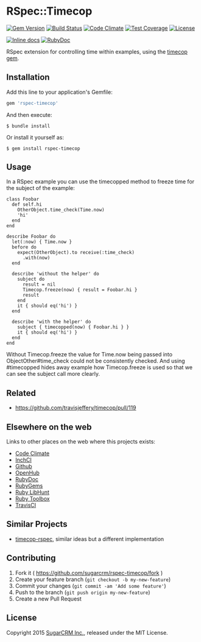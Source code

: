 # RSpec::Timecop

[![Gem Version](https://badge.fury.io/rb/rspec-timecop.svg)](http://badge.fury.io/rb/rspec-timecop)
[![Build Status](https://github.com/sugarcrm/rspec-timecop/actions/workflows/ci.yml/badge.svg)](https://github.com/sugarcrm/rspec-timecop/actions/workflows/ci.yml)
[![Code Climate](https://codeclimate.com/github/sugarcrm/rspec-timecop/badges/gpa.svg)](https://codeclimate.com/github/sugarcrm/rspec-timecop)
[![Test Coverage](https://codeclimate.com/github/sugarcrm/rspec-timecop/badges/coverage.svg)](https://codeclimate.com/github/sugarcrm/rspec-timecop/coverage)
[![License](http://img.shields.io/badge/license-MIT-green.svg?style=flat)](LICENSE.txt)

[![Inline docs](http://inch-ci.org/github/sugarcrm/rspec-timecop.svg)](http://inch-ci.org/github/sugarcrm/rspec-timecop)
[![RubyDoc](http://img.shields.io/badge/docs-rdoc.info-blue.svg)](http://rubydoc.org/gems/rspec-timecop)

RSpec extension for controlling time within examples, using the [timecop gem](https://github.com/travisjeffery/timecop).

## Installation

Add this line to your application's Gemfile:

```ruby
gem 'rspec-timecop'
```

And then execute:

    $ bundle install

Or install it yourself as:

    $ gem install rspec-timecop

## Usage

In a RSpec example you can use the timecopped method to freeze time for the
subject of the example:

```
class Foobar
  def self.hi
    OtherObject.time_check(Time.now)
    'hi'
  end
end

describe Foobar do
  let(:now) { Time.now }
  before do
    expect(OtherObject).to receive(:time_check)
      .with(now)
  end

  describe 'without the helper' do
    subject do
      result = nil
      Timecop.freeze(now) { result = Foobar.hi }
      result
    end
    it { should eq('hi') }
  end

  describe 'with the helper' do
    subject { timecopped(now) { Foobar.hi } }
    it { should eq('hi') }
  end
end
```

Without Timecop.freeze the value for Time.now being passed into ObjectOther#time_check could not be consistently checked.
And using #timecopped hides away example how Timecop.freeze is used so that we can see the subject call more clearly.

## Related
* https://github.com/travisjeffery/timecop/pull/119

## Elsewhere on the web

Links to other places on the web where this projects exists:

* [Code Climate](https://codeclimate.com/github/sugarcrm/rspec-timecop)
* [InchCI](http://inch-ci.org/github/sugarcrm/rspec-timecop)
* [Github](https://github.com/sugarcrm/rspec-timecop)
* [OpenHub](https://www.openhub.net/p/rspec-timecop)
* [RubyDoc](http://rubydoc.org/gems/rspec-timecop)
* [RubyGems](https://rubygems.org/gems/rspec-timecop)
* [Ruby LibHunt](https://ruby.libhunt.com/rspec-timecop-alternatives)
* [Ruby Toolbox](https://www.ruby-toolbox.com/projects/rspec-timecop)
* [TravisCI](https://travis-ci.org/sugarcrm/rspec-timecop)

## Similar Projects

* [timecop-rspec](https://github.com/avantoss/timecop-rspec), similar ideas but
  a different implementation

## Contributing

1. Fork it ( https://github.com/sugarcrm/rspec-timecop/fork )
2. Create your feature branch (`git checkout -b my-new-feature`)
3. Commit your changes (`git commit -am 'Add some feature'`)
4. Push to the branch (`git push origin my-new-feature`)
5. Create a new Pull Request

## License

Copyright 2015 [SugarCRM Inc.](http://sugarcrm.com), released under the MIT License.
